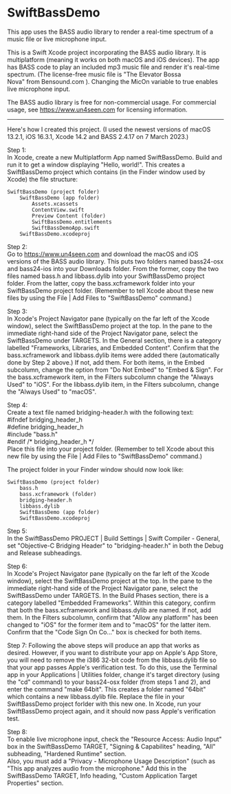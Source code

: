 # SwiftBassDemo
This app uses the BASS audio library to render a real-time spectrum of a music file or live microphone input.

This is a Swift Xcode project incorporating the BASS audio library.  It is multiplatform (meaning it works on both macOS and iOS devices).  The app has BASS code to play an included mp3 music file and render it's real-time spectrum.  (The license-free music file is "The Elevator Bossa Nova" from Bensound.com ).  Changing the MicOn variable to true enables live microphone input.

The BASS audio library is free for non-commercial usage.  For commercial usage, see https://www.un4seen.com for licensing information.

-------------------
Here's how I created this project.  (I used the newest versions of macOS 13.2.1, iOS 16.3.1, Xcode 14.2 and BASS 2.4.17 on 7 March 2023.)  

Step 1:  
In Xcode, create a new Multiplatform App named SwiftBassDemo.  Build and run it to get a window displaying "Hello, world!". This creates a SwiftBassDemo project which contains (in the Finder window used by Xcode) the file structure:

	SwiftBassDemo (project folder)
		SwiftBassDemo (app folder)
			Assets.xcassets
			ContentView.swift
			Preview Content (folder)
			SwiftBassDemo.entitlements
			SwiftBassDemoApp.swift
		SwiftBassDemo.xcodeproj

Step 2:  
Go to https://www.un4seen.com and download the macOS  and iOS versions of the BASS audio library.  This puts two folders named bass24-osx and bass24-ios into your Downloads folder.  From the former, copy the two files named bass.h and libbass.dylib into your SwiftBassDemo project folder. From the latter, copy the bass.xcframework folder into your SwiftBassDemo project folder.  (Remember to tell Xcode about these new files by using the File | Add Files to "SwiftBassDemo" command.)

Step 3:  
In Xcode's Project Navigator pane (typically on the far left of the Xcode window), select the SwiftBassDemo project at the top.  In the pane to the immediate right-hand side of the Project Navigator pane, select the SwiftBassDemo under TARGETS.  In the General section, there is a category labelled "Frameworks, Libraries, and Embedded Content”.  Confirm that the bass.xcframework and libbass.dylib items were added there (automatically done by Step 2 above.)  If not, add them.  For both items, in the Embed subcolumn, change the option from "Do Not Embed" to "Embed & Sign".  For the bass.xcframework item, in the Filters subcolumn change the "Always Used" to "iOS".  For the libbass.dylib item, in the Filters subcolumn, change the "Always Used" to "macOS".

Step 4:  
Create a text file named bridging-header.h with the following text:  
	#ifndef bridging_header_h  
	#define bridging_header_h  
	#include "bass.h"  
	#endif /* bridging_header_h */  
Place this file into your project folder.  (Remember to tell Xcode about this new file by using the File | Add Files to "SwiftBassDemo" command.)

The project folder in your Finder window should now look like:

	SwiftBassDemo (project folder)
		bass.h
		bass.xcframework (folder)
		bridging-header.h
		libbass.dylib
		SwiftBassDemo (app folder)
		SwiftBassDemo.xcodeproj

Step 5:  
In the SwiftBassDemo PROJECT | Build Settings | Swift Compiler - General,  set "Objective-C Bridging Header" to "bridging-header.h" in both the Debug and Release subheadings.

Step 6:  
In Xcode's Project Navigator pane (typically on the far left of the Xcode window), select the SwiftBassDemo project at the top.  In the pane to the immediate right-hand side of the Project Navigator pane, select the SwiftBassDemo under TARGETS.  In the Build Phases section, there is a category labelled "Embedded Frameworks”.  Within this category, confirm that both the bass.xcframework and libbass.dylib are named.  If not, add them.  In the Filters subcolumn, confirm that "Allow any platform" has been changed to "iOS" for the former item and to "macOS" for the latter item.  Confirm that the "Code Sign On Co..." box is checked for both items. 

Step 7:
Following the above steps will produce an app that works as desired.  However, if you want to distribute your app on Apple's App Store, you will need to remove the i386 32-bit code from the libbass.dylib file so that your app passes Apple's verification test.  To do this, use the Terminal app in your Applications | Utilities folder, change it's target directory (using the "cd" command) to your bass24-osx folder (from steps 1 and 2), and enter the command "make 64bit".  This creates a folder named "64bit" which contains a new libbass.dylib file.  Replace the file in your SwiftBassDemo project forlder with this new one.  In Xcode, run your SwiftBassDemo project again, and it should now pass Apple's verification test.

Step 8:  
To enable live microphone input, check the "Resource Access: Audio Input" box in the SwiftBassDemo TARGET, "Signing & Capabilites" heading, "All" subheading, "Hardened Runtime" section.  
Also, you must add a "Privacy - Microphone Usage Description" (such as "This app analyzes audio from the microphone."  Add this in the SwiftBassDemo TARGET, Info heading, "Custom Application Target Properties" section.
